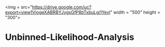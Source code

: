 <img = src="https://drive.google.com/uc?export=view1VjogeXABRBYJygsGfP8bTxbuLgi1Yevl" width = "500" height = "300">


# Unbinned-Likelihood-Analysis
